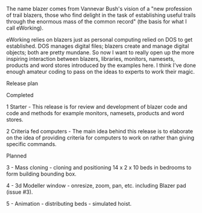 The name blazer comes from Vannevar Bush's vision of a "new profession of trail blazers, those who find delight in the task of establishing useful trails through the enormous mass of the common record" (the basis for what I call eWorking).

eWorking relies on blazers just as personal computing relied on DOS to get established. DOS manages digital files; blazers create and manage digital objects; both are pretty mundane. So now I want to really open up the more inspiring interaction between blazers, libraries, monitors, namesets, products and word stores introduced by the examples here. I think I've done enough amateur coding to pass on the ideas to experts to work their magic.

Release plan

Completed

1 Starter - This release is for review and development of blazer code and code and methods for example monitors, namesets, products and word stores.

2 Criteria fed computers - The main idea behind this release is to elaborate on the idea of providing criteria for computers to work on rather than giving specific commands.

Planned

3 - Mass cloning - cloning and positioning 14 x 2 x 10 beds in bedrooms to form building bounding box.

4 - 3d Modeller window - onresize, zoom, pan, etc. including Blazer pad (issue #3).

5 - Animation - distributing beds - simulated hoist.
